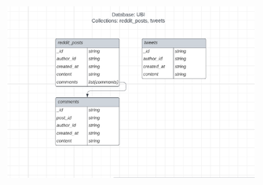 ![Screenshot_from_2023-04-02_17-26-08](uploads/3f125e3f9c863854358ec3d87d23f1a5/Screenshot_from_2023-04-02_17-26-08.png)